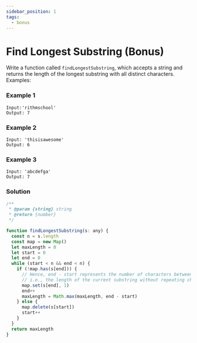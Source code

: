 ```yaml
---
sidebar_position: 1
tags:
  - bonus
---
```


# Find Longest Substring (Bonus)

Write a function called <code>findLongestSubstring</code>, which accepts a string and returns the length of the longest substring with all distinct characters.
Examples:

### Example 1

```
Input:'rithmschool'
Output: 7
```

### Example 2

```
Input: 'thisisawesome'
Output: 6
```


### Example 3

```
Input: 'abcdefga'
Output: 7
```


### Solution

```jsx
/**
 * @param {string} string
 * @return {number}
 */

function findLongestSubstring(s: any) {
  const n = s.length
  const map = new Map()
  let maxLength = 0
  let start = 0
  let end = 0
  while (start < n && end < n) {
    if (!map.has(s[end])) {
      // Hence, end - start represents the number of characters between the start and end pointers,
      // i.e., the length of the current substring without repeating characters.
      map.set(s[end], 1)
      end++
      maxLength = Math.max(maxLength, end - start)
    } else {
      map.delete(s[start])
      start++
    }
  }
  return maxLength
}
```
